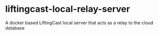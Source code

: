 # liftingcast-local-relay-server
A docker based LiftingCast local server that acts as a relay to the cloud database
